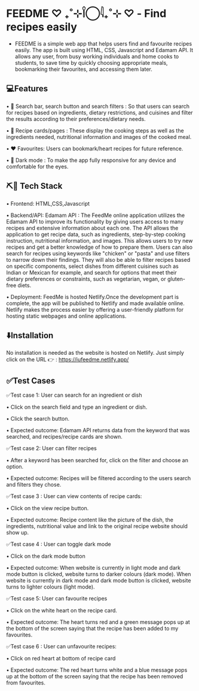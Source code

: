 # FEEDME ♡ ₊˚⊹𓌉◯𓇋₊˚⊹ ♡ - Find recipes easily
- FEEDME is a simple web app that helps users find and favourite recipes easily. The app is built using HTML, CSS, Javascript and Edamam API. It allows any user, from busy working individuals and  home cooks to students, to save time by quickly choosing appropriate meals, bookmarking their favourites, and accessing them later. 


## 💻Features
•	🔎 Search bar, search button and search filters : So that users can search for recipes based on ingredients, dietary restrictions, and cuisines and filter the results according to their preferences/dietary needs.

•	🍴 Recipe cards/pages : These display the cooking steps as well as the ingredients needed, nutritional information and images of the cooked meal.

•	❤️ Favourites: Users can bookmark/heart recipes for future reference.

•	🌙 Dark mode : To make the app fully responsive for any device and comfortable for the eyes.

## ⛏️🔨 Tech Stack 
•	Frontend: HTML,CSS,Javascript

•	Backend/API: Edamam API : The FeedMe online application utilizes the Edamam API to improve its functionality by giving users access to many recipes and extensive information about each one. The API allows the application to get recipe data, such as ingredients, step-by-step cooking instruction, nutritional information, and images.  This allows users to try new recipes and get a better knowledge of how to prepare them. Users can also search for recipes using keywords like "chicken" or "pasta" and use filters to narrow down their findings.  They will also be able to filter recipes based on specific components, select dishes from different cuisines such as Indian or Mexican for example, and search for options that meet their dietary preferences or constraints, such as vegetarian, vegan, or gluten-free diets.

•	Deployment:  FeedMe is hosted Netlify.Once the development part is complete, the app will be published to Netlify and made available online.  Netlify makes the process easier by offering a user-friendly platform for hosting static webpages and online applications.


## ⬇️Installation
No installation is needed as the website is hosted on Netlify. Just simply click on the URL 👉 : https://iufeedme.netlify.app/

## ✅Test Cases
✅Test case 1: User can search for an ingredient or dish

•	Click on the search field and type an ingredient or dish. 

•	Click the search button.

•	Expected outcome: Edamam API returns data from the keyword that was searched, and recipes/recipe cards  are shown.

 ✅Test case 2: User can filter recipes
        
•	After a keyword has been searched for,  click on the filter and choose an option.

•	Expected outcome: Recipes will be filtered according to the users search and filters they chose.

✅Test case 3 : User can view contents of recipe cards:

•	Click on the view recipe button.

•	Expected outcome: Recipe content like the picture of the dish, the ingredients, nutritional value and link to the original recipe website should show up.

✅Test case 4 : User can toggle dark mode

•	Click on the dark mode button

•	Expected outcome: When website is currently in light mode and dark mode button is clicked, website turns to darker colours (dark mode). When website is currently in dark mode and dark mode button is clicked, website turns to lighter colours (light mode).

✅Test case 5: User can favourite recipes

•	Click on the white heart on the recipe card.

•	Expected outcome: The heart turns red and a green message pops up at the bottom of the screen saying that the recipe has been added to my favourites.

✅Test case 6 : User can unfavourite recipes:

•	Click on red heart at bottom of recipe card

•	Expected outcome: The red heart turns white and a blue message pops up at the bottom of the screen saying that the recipe has been removed from favourites.
